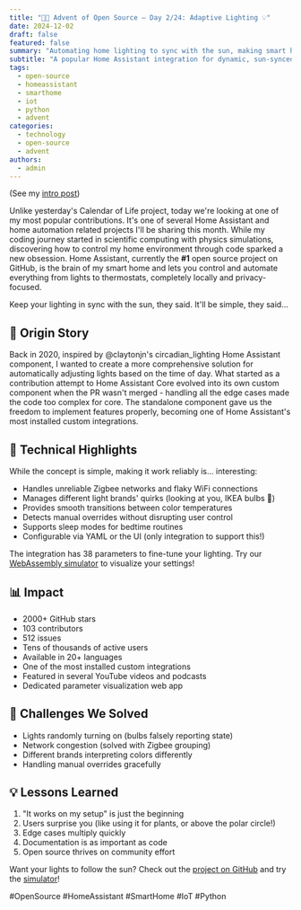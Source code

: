 ```yaml
---
title: "🎄🎁 Advent of Open Source – Day 2/24: Adaptive Lighting 💡"
date: 2024-12-02
draft: false
featured: false
summary: "Automating home lighting to sync with the sun, making smart homes even smarter."
subtitle: "A popular Home Assistant integration for dynamic, sun-synced lighting."
tags:
  - open-source
  - homeassistant
  - smarthome
  - iot
  - python
  - advent
categories:
  - technology
  - open-source
  - advent
authors:
  - admin
---
```


(See my [intro post](../))

Unlike yesterday's Calendar of Life project, today we're looking at one of my most popular contributions. It's one of several Home Assistant and home automation related projects I'll be sharing this month. While my coding journey started in scientific computing with physics simulations, discovering how to control my home environment through code sparked a new obsession. Home Assistant, currently the **#1** open source project on GitHub, is the brain of my smart home and lets you control and automate everything from lights to thermostats, completely locally and privacy-focused.

Keep your lighting in sync with the sun, they said. It'll be simple, they said...

## 📖 Origin Story

Back in 2020, inspired by @claytonjn's circadian_lighting Home Assistant component, I wanted to create a more comprehensive solution for automatically adjusting lights based on the time of day. What started as a contribution attempt to Home Assistant Core evolved into its own custom component when the PR wasn't merged - handling all the edge cases made the code too complex for core. The standalone component gave us the freedom to implement features properly, becoming one of Home Assistant's most installed custom integrations.

## 🔧 Technical Highlights

While the concept is simple, making it work reliably is... interesting:

- Handles unreliable Zigbee networks and flaky WiFi connections
- Manages different light brands' quirks (looking at you, IKEA bulbs 👀)
- Provides smooth transitions between color temperatures
- Detects manual overrides without disrupting user control
- Supports sleep modes for bedtime routines
- Configurable via YAML or the UI (only integration to support this!)

The integration has 38 parameters to fine-tune your lighting. Try our [WebAssembly simulator](https://basnijholt.github.io/adaptive-lighting/) to visualize your settings!

## 📊 Impact

- 2000+ GitHub stars
- 103 contributors
- 512 issues
- Tens of thousands of active users
- Available in 20+ languages
- One of the most installed custom integrations
- Featured in several YouTube videos and podcasts
- Dedicated parameter visualization web app

## 🎯 Challenges We Solved

- Lights randomly turning on (bulbs falsely reporting state)
- Network congestion (solved with Zigbee grouping)
- Different brands interpreting colors differently
- Handling manual overrides gracefully

## 💡 Lessons Learned

1. "It works on my setup" is just the beginning
2. Users surprise you (like using it for plants, or above the polar circle!)
3. Edge cases multiply quickly
4. Documentation is as important as code
5. Open source thrives on community effort

Want your lights to follow the sun? Check out the [project on GitHub](https://github.com/basnijholt/adaptive-lighting) and try the [simulator](https://basnijholt.github.io/adaptive-lighting/)!

#OpenSource #HomeAssistant #SmartHome #IoT #Python

